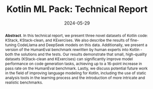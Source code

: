 ---
title: "Kotlin ML Pack: Technical Report"
authors: '<i>Sergey Titov, Mikhail Evtikhiev, Anton Shapkin, Oleg Smirnov, Sergei Boytsov, Sergei Boytsov, Dariia Karaeva, Maksim Sheptyakov, Mikhail Arkhipov, Timofey Bryksin, and Egor Bogomolov</i>'
status: "preprint"
collection: publications
permalink: /publications/2024-05-29-kotlin-ml-initiative
date: 2024-05-29
venue: "<b>e-Print archive</b>"
pdf: 'https://arxiv.org/abs/2405.19250'
data: 'https://huggingface.co/collections/JetBrains/kotlin-ml-pack-66423743451ac992774574ba'
counter_id: 'P11'
abstract: "<p><b>Abstract</b>. In this technical report, we present three novel datasets of Kotlin code: KStack, KStack-clean, and KExercises. We also describe the results of fine-tuning CodeLlama and DeepSeek models on this data. Additionally, we present a version of the HumanEval benchmark rewritten by human experts into Kotlin - both the solutions and the tests. Our results demonstrate that small, high-quality datasets (KStack-clean and KExercises) can significantly improve model performance on code generation tasks, achieving up to a 16-point increase in pass rate on the HumanEval benchmark. Lastly, we discuss potential future work in the field of improving language modeling for Kotlin, including the use of static analysis tools in the learning process and the introduction of more intricate and realistic benchmarks.</p>"
---